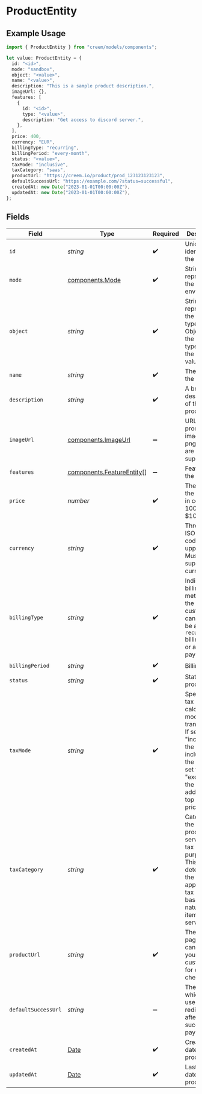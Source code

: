 # ProductEntity

## Example Usage

```typescript
import { ProductEntity } from "creem/models/components";

let value: ProductEntity = {
  id: "<id>",
  mode: "sandbox",
  object: "<value>",
  name: "<value>",
  description: "This is a sample product description.",
  imageUrl: {},
  features: [
    {
      id: "<id>",
      type: "<value>",
      description: "Get access to discord server.",
    },
  ],
  price: 400,
  currency: "EUR",
  billingType: "recurring",
  billingPeriod: "every-month",
  status: "<value>",
  taxMode: "inclusive",
  taxCategory: "saas",
  productUrl: "https://creem.io/product/prod_123123123123",
  defaultSuccessUrl: "https://example.com/?status=successful",
  createdAt: new Date("2023-01-01T00:00:00Z"),
  updatedAt: new Date("2023-01-01T00:00:00Z"),
};
```

## Fields

| Field                                                                                                                                                                         | Type                                                                                                                                                                          | Required                                                                                                                                                                      | Description                                                                                                                                                                   | Example                                                                                                                                                                       |
| ----------------------------------------------------------------------------------------------------------------------------------------------------------------------------- | ----------------------------------------------------------------------------------------------------------------------------------------------------------------------------- | ----------------------------------------------------------------------------------------------------------------------------------------------------------------------------- | ----------------------------------------------------------------------------------------------------------------------------------------------------------------------------- | ----------------------------------------------------------------------------------------------------------------------------------------------------------------------------- |
| `id`                                                                                                                                                                          | *string*                                                                                                                                                                      | :heavy_check_mark:                                                                                                                                                            | Unique identifier for the object.                                                                                                                                             |                                                                                                                                                                               |
| `mode`                                                                                                                                                                        | [components.Mode](../../models/components/mode.md)                                                                                                                            | :heavy_check_mark:                                                                                                                                                            | String representing the environment.                                                                                                                                          |                                                                                                                                                                               |
| `object`                                                                                                                                                                      | *string*                                                                                                                                                                      | :heavy_check_mark:                                                                                                                                                            | String representing the object’s type. Objects of the same type share the same value.                                                                                         |                                                                                                                                                                               |
| `name`                                                                                                                                                                        | *string*                                                                                                                                                                      | :heavy_check_mark:                                                                                                                                                            | The name of the product                                                                                                                                                       |                                                                                                                                                                               |
| `description`                                                                                                                                                                 | *string*                                                                                                                                                                      | :heavy_check_mark:                                                                                                                                                            | A brief description of the product                                                                                                                                            | This is a sample product description.                                                                                                                                         |
| `imageUrl`                                                                                                                                                                    | [components.ImageUrl](../../models/components/imageurl.md)                                                                                                                    | :heavy_minus_sign:                                                                                                                                                            | URL of the product image. Only png as jpg are supported                                                                                                                       | https://example.com/image.jpg                                                                                                                                                 |
| `features`                                                                                                                                                                    | [components.FeatureEntity](../../models/components/featureentity.md)[]                                                                                                        | :heavy_minus_sign:                                                                                                                                                            | Features of the product.                                                                                                                                                      |                                                                                                                                                                               |
| `price`                                                                                                                                                                       | *number*                                                                                                                                                                      | :heavy_check_mark:                                                                                                                                                            | The price of the product in cents. 1000 = $10.00                                                                                                                              | 400                                                                                                                                                                           |
| `currency`                                                                                                                                                                    | *string*                                                                                                                                                                      | :heavy_check_mark:                                                                                                                                                            | Three-letter ISO currency code, in uppercase. Must be a supported currency.                                                                                                   | EUR                                                                                                                                                                           |
| `billingType`                                                                                                                                                                 | *string*                                                                                                                                                                      | :heavy_check_mark:                                                                                                                                                            | Indicates the billing method for the customer. It can either be a `recurring` billing cycle or a `onetime` payment.                                                           | recurring                                                                                                                                                                     |
| `billingPeriod`                                                                                                                                                               | *string*                                                                                                                                                                      | :heavy_check_mark:                                                                                                                                                            | Billing period                                                                                                                                                                | every-month                                                                                                                                                                   |
| `status`                                                                                                                                                                      | *string*                                                                                                                                                                      | :heavy_check_mark:                                                                                                                                                            | Status of the product                                                                                                                                                         |                                                                                                                                                                               |
| `taxMode`                                                                                                                                                                     | *string*                                                                                                                                                                      | :heavy_check_mark:                                                                                                                                                            | Specifies the tax calculation mode for the transaction. If set to "inclusive," the tax is included in the price. If set to "exclusive," the tax is added on top of the price. | inclusive                                                                                                                                                                     |
| `taxCategory`                                                                                                                                                                 | *string*                                                                                                                                                                      | :heavy_check_mark:                                                                                                                                                            | Categorizes the type of product or service for tax purposes. This helps determine the applicable tax rules based on the nature of the item or service.                        | saas                                                                                                                                                                          |
| `productUrl`                                                                                                                                                                  | *string*                                                                                                                                                                      | :heavy_check_mark:                                                                                                                                                            | The product page you can redirect your customers to for express checkout.                                                                                                     | https://creem.io/product/prod_123123123123                                                                                                                                    |
| `defaultSuccessUrl`                                                                                                                                                           | *string*                                                                                                                                                                      | :heavy_minus_sign:                                                                                                                                                            | The URL to which the user will be redirected after successfull payment.                                                                                                       | https://example.com/?status=successful                                                                                                                                        |
| `createdAt`                                                                                                                                                                   | [Date](https://developer.mozilla.org/en-US/docs/Web/JavaScript/Reference/Global_Objects/Date)                                                                                 | :heavy_check_mark:                                                                                                                                                            | Creation date of the product                                                                                                                                                  | 2023-01-01T00:00:00Z                                                                                                                                                          |
| `updatedAt`                                                                                                                                                                   | [Date](https://developer.mozilla.org/en-US/docs/Web/JavaScript/Reference/Global_Objects/Date)                                                                                 | :heavy_check_mark:                                                                                                                                                            | Last updated date of the product                                                                                                                                              | 2023-01-01T00:00:00Z                                                                                                                                                          |